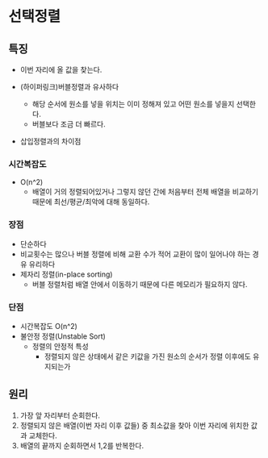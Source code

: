 # 선택정렬

## 특징

- 이번 자리에 올 값을 찾는다.

- (하이퍼링크)버블정렬과 유사하다
  - 해당 순서에 원소를 넣을 위치는 이미 정해져 있고
    어떤 원소를 넣을지 선택한다.
  - 버블보다 조금 더 빠르다.
- 삽입정렬과의 차이점



### 시간복잡도

- O(n^2)
  - 배열이 거의 정렬되어있거나 그렇지 않던 간에 처음부터 전체 배열을 비교하기 때문에 최선/평균/최악에 대해 동일하다.



### 장점

- 단순하다
- 비교횟수는 많으나 버블 정렬에 비해 교환 수가 적어
  교환이 많이 일어나야 하는 경유 유리하다
- 제자리 정렬(in-place sorting)
  - 버블 정렬처럼 배열 안에서 이동하기 때문에 다른 메모리가 필요하지 않다.



### 단점

- 시간복잡도 O(n^2)
- 불안정 정렬(Unstable Sort)
  - 정렬의 안정적 특성
    - 정렬되지 않은 상태에서 같은 키값을 가진 원소의 순서가 정렬 이후에도 유지되는가





## 원리

1. 가장 앞 자리부터 순회한다.
2. 정렬되지 않은 배열(이번 자리 이후 값들) 중 최소값을 찾아 이번 자리에 위치한 값과 교체한다.
3. 배열의 끝까지 순회하면서  1,2를 반복한다.



## 

